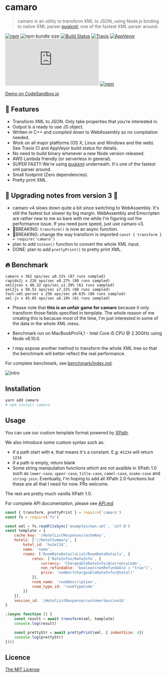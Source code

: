 # camaro

> camaro is an utility to transform XML to JSON, using Node.js binding to native XML parser [pugixml](http://pugixml.org/), one of the fastest XML parser around.

[![npm](https://badgen.net/npm/v/camaro)](https://npm.im/camaro)
![npm bundle size](https://badgen.net/packagephobia/publish/camaro)
[![Build Status](https://dev.azure.com/me0499/camaro/_apis/build/status/tuananh.camaro?branchName=develop)](https://dev.azure.com/me0499/camaro/_build/latest?definitionId=1&branchName=develop)
[![Travis](https://badgen.net/travis/tuananh/camaro/master)](https://travis-ci.org/tuananh/camaro)
[![AppVeyor](https://badgen.net/appveyor/ci/tuananh/camaro/master)](https://ci.appveyor.com/project/tuananh/camaro)
[![TypeScript definitions on DefinitelyTyped](https://badgen.net/badge/DefinitelyTyped/.d.ts)](http://definitelytyped.org)
[![npm](https://badgen.net/npm/dt/camaro)](https://npm.im/camaro)

[Demo on CodeSandbox.io](https://codesandbox.io/s/static-deg9w?fontsize=14)

## 🤘 Features

* Transform XML to JSON. Only take properties that you're interested in.
* Output is a ready to use JS object.
* Written in C++ and compiled down to WebAssembly so no compilation needed.
* Work on all major platforms (OS X, Linux and Windows and the web). See Travis CI and AppVeyor build status for details.
* No need to build binary whenever a new Node version released.
* AWS Lambda friendly (or serverless in general).
* SUPER FAST!! We're using [pugixml](http://pugixml.org/) underneath. It's one of the fastest xml parser around.
* Small footprint (Zero dependencies).
* Pretty print XML.

## 🚧 Upgrading notes from version 3 🚧

- camaro v4 slows down quite a bit since switching to WebAssembly. It's still the fastest but slower by big margin. WebAssembly and Emscripten are rather new to me so bare with me while I'm figuring out the performance issue. If you need pure speed, just use camaro v3.
- 🚨BREAKING: `transform()` is now an async function.
- 🚨BREAKING: change the way transform is imported `const { transform } = require('camaro')`
- plan to add `toJson()` function to convert the whole XML input.
- DONE: plan to add `prettyPrint()` to pretty print XML.

## 🔥 Benchmark

```
camaro x 362 ops/sec ±0.31% (87 runs sampled)
rapidx2j x 226 ops/sec ±0.27% (88 runs sampled)
xml2json x 46.32 ops/sec ±1.39% (61 runs sampled)
xml2js x 50.51 ops/sec ±7.22% (68 runs sampled)
fast-xml-parser x 256 ops/sec ±0.63% (86 runs sampled)
xml-js x 45.05 ops/sec ±6.19% (61 runs sampled)
```

* Please note that **this is an unfair game for camaro** because it only transform those fields specified in template.
The whole reason of me creating this is because most of the time, I'm just interested in some of the data in the whole XML mess.

* Benchmark run on MacBookPro14,1 - Intel Core i5 CPU @ 2.30GHz using Node v8.10.0.

* I may expose another method to transform the whole XML tree so that the benchmark will better reflect the real performance.

For complete benchmark, see [benchmark/index.md](benchmark/index.md).

![intro](intro.png)

## Installation

```sh
yarn add camaro
# npm install camaro
```

## Usage

You can use our custom template format powered by [XPath](https://developer.mozilla.org/en-US/docs/Web/XPath).

We also introduce some custom syntax such as:

* if a path start with `#`, that means it's a constant. E.g: `#1234` will return `1234`
* if a path is empty, return blank
* Some string manipulation functions which are not availble in XPath 1.0 such as `lower-case`, `upper-case`, `title-case`, `camel-case`, `snake-case` and `string-join`. Eventually, I'm hoping to add all XPath 2.0 functions but these are all that I need for now. PRs welcome.

The rest are pretty much vanilla XPath 1.0.

For complete API documentation, please see [API.md](API.md)

```js
const { transform, prettyPrint } = require('camaro')
const fs = require('fs')

const xml = fs.readFileSync('examples/ean.xml', 'utf-8')
const template = {
    cache_key: '/HotelListResponse/cacheKey',
    hotels: ['//HotelSummary', {
        hotel_id: 'hotelId',
        name: 'name',
        rooms: ['RoomRateDetailsList/RoomRateDetails', {
            rates: ['RateInfos/RateInfo', {
                currency: 'ChargeableRateInfo/@currencyCode',
                non_refundable: 'boolean(nonRefundable = "true")',
                price: 'number(ChargeableRateInfo/@total)'
            }],
            room_name: 'roomDescription',
            room_type_id: 'roomTypeCode'
        }]
    }],
    session_id: '/HotelListResponse/customerSessionId'
}

;(async function () {
    const result = await transform(xml, template)
    console.log(result)

    const prettyStr = await prettyPrint(xml, { indentSize: 4})
    console.log(prettyStr)
})()


```

## Licence

[The MIT License](LICENSE)
